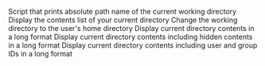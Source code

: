 Script that prints absolute path name of the current working directory
Display the contents list of your current directory
Change the working directory to the user's home directory
Display current directory contents in a long format
Display current directory contents including hidden contents in a long format
Display current directory contents including user and group IDs in a long format
